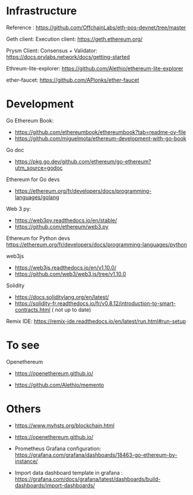 
# Infrastructure

Reference : https://github.com/OffchainLabs/eth-pos-devnet/tree/master

Geth client: Execution client: https://geth.ethereum.org/

Prysm Client: Consensus + Validator: https://docs.prylabs.network/docs/getting-started

Ethreum-lite-explorer: https://github.com/Alethio/ethereum-lite-explorer

ether-faucet: https://github.com/APlonks/ether-faucet

# Development
Go Ethereum Book:
- https://github.com/ethereumbook/ethereumbook?tab=readme-ov-file
- https://github.com/miguelmota/ethereum-development-with-go-book

Go doc
- https://pkg.go.dev/github.com/ethereum/go-ethereum?utm_source=godoc

Ethereum for Go devs
- https://ethereum.org/fr/developers/docs/programming-languages/golang

Web 3 py:
- https://web3py.readthedocs.io/en/stable/
- https://github.com/ethereum/web3.py

Ethereum for Python devs
https://ethereum.org/fr/developers/docs/programming-languages/python

web3js
- https://web3js.readthedocs.io/en/v1.10.0/
- https://github.com/web3/web3.js/tree/v1.10.0

Solidity
- https://docs.soliditylang.org/en/latest/
- https://solidity-fr.readthedocs.io/fr/v0.8.12/introduction-to-smart-contracts.html (
not up to date)

Remix IDE:
https://remix-ide.readthedocs.io/en/latest/run.html#run-setup

# To see

Openethereum 
- https://openethereum.github.io/

- https://github.com/Alethio/memento

# Others 

- https://www.myhsts.org/blockchain.html

- https://openethereum.github.io/

- Prometheus Grafana configuration: 
https://grafana.com/grafana/dashboards/18463-go-ethereum-by-instance/

- Import data dashboard template in grafana : https://grafana.com/docs/grafana/latest/dashboards/build-dashboards/import-dashboards/
